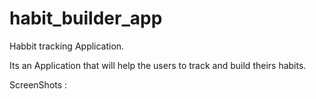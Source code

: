 # habit_builder_app

Habbit tracking Application.

Its an Application that will help the users to track and build theirs habits.

ScreenShots : 


